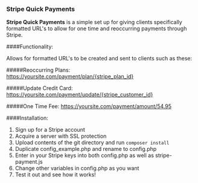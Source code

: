 ### Stripe Quick Payments

**Stripe Quick Payments** is a simple set up for giving clients specifically formatted URL's to allow for one time and reoccurring payments through Stripe.

####Functionality:

Allows for formatted URL's to be created and sent to clients such as these:

#####Reoccurring Plans: 
https://yoursite.com/payment/plan/{stripe_plan_id}

#####Update Credit Card:
https://yoursite.com/payment/update/{stripe_customer_id}

#####One Time Fee:
https://yoursite.com/payment/amount/54.95


####Installation:

1. Sign up for a Stripe account
2. Acquire a server with SSL protection
3. Upload contents of the git directory and run `composer install`
4. Duplicate config_example.php and rename to config.php
5. Enter in your Stripe keys into both config.php as well as stripe-payment.js
6. Change other variables in config.php as you want
7. Test it out and see how it works!